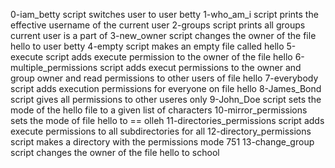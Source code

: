 0-iam_betty script switches user to user betty
1-who_am_i script prints the effective username of the current user
2-groups script prints all groups current user is a part of
3-new_owner script changes the owner of the file hello to user betty
4-empty script makes an empty file called hello
5-execute script adds execute permission to the owner of the file hello
6-multiple_permissions script adds execut permissions to the owner and group owner and read permissions to other users of file hello
7-everybody script adds execution permissions for everyone on file hello
8-James_Bond script gives all permissions to other useres only
9-John_Doe script sets the mode of the hello file to a given list of characters
10-mirror_permissions sets the mode of file hello to == olleh
11-directories_permissions script adds execute permissions to all subdirectories for all 
12-directory_permissions script makes a directory with the permissions mode 751
13-change_group script changes the owner of the file hello to school
